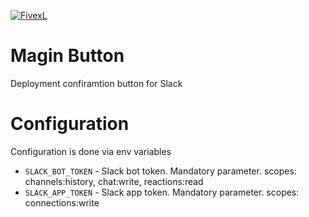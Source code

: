 [![FivexL](https://releases.fivexl.io/fivexlbannergit.jpg)](https://fivexl.io/)

# Magin Button

Deployment confiramtion button for Slack

# Configuration

Configuration is done via env variables

* `SLACK_BOT_TOKEN` - Slack bot token. Mandatory parameter. scopes: channels:history, chat:write, reactions:read
* `SLACK_APP_TOKEN` - Slack app token. Mandatory parameter. scopes: connections:write
